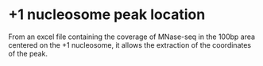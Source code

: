 # +1 nucleosome peak location

From an excel file containing the coverage of MNase-seq in the 100bp area centered on the +1 nucleosome, it allows the extraction of the coordinates of the peak.
